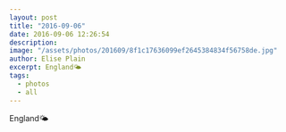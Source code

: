 ```yaml
---
layout: post
title: "2016-09-06"
date: 2016-09-06 12:26:54
description: 
image: "/assets/photos/201609/8f1c17636099ef2645384834f56758de.jpg"
author: Elise Plain
excerpt: England🌤
tags: 
  - photos
  - all
---
```


England🌤
<p></p>
